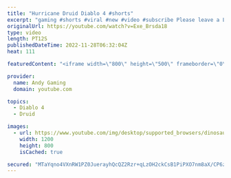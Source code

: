 ```yaml
---
title: "Hurricane Druid Diablo 4 #shorts"
excerpt: "gaming #shorts #viral #new #video #subscribe Please leave a Like & Subscribe, it helps the channel grow!"
originalUrl: https://youtube.com/watch?v=Exe_Brsda18
type: video
length: PT12S
publishedDateTime: 2022-11-28T06:32:04Z
heat: 111

featuredContent: "<iframe width=\"800\" height=\"500\" frameborder=\"0\" src=\"https://www.youtube.com/embed/Exe_Brsda18\" allow=\"accelerometer; autoplay; encrypted-media; gyroscope; picture-in-picture\" allowfullscreen></iframe>"

provider:
  name: Andy Gaming
  domain: youtube.com

topics:
  - Diablo 4
  - Druid

images:
  - url: https://www.youtube.com/img/desktop/supported_browsers/dinosaur.png
    width: 1200
    height: 800
    isCached: true

secured: "MTaYqno4VXnRW1PZ0JuerayhQcQZ2Rzr+qLzOH2ckCsB1PiPXO7nm8aX/CP6zc4Kavs6xPOVAvqay3VCFYi1NpO08egwAUYQCG7xDPBIG4MjEq9e3NT0lmyyPkP79kCgn2uVEbjuJUZKNI2xQa1tKoHUkfNWbSpnvtoNq8AOqJ5RAlwgFfF16RrH9VZscV+y3QiWhgxGsFuohxq5ZrdYIhppbhJBBrr18gIpzz1aESgfC3+Ma0WjuVyTie2ShJmXtgsWjJz3GUIty9Ye8vpQugRQSvpRNH7Kz/iRrfGwhUqL16YiXwOvgqdTMP1jW4kYdb7C3CVFGzM84T8W2Qcbfa7Sx31bY0K1l29bCtbXloObdr057YMiQ15jTYMaJdLFIcs6Pi5Gx57xRrgkZAwyMZTVC1087abUdO1L3hiQ3qI=;usabBJ6w7LR7Yt4KMliWew=="
---
```


